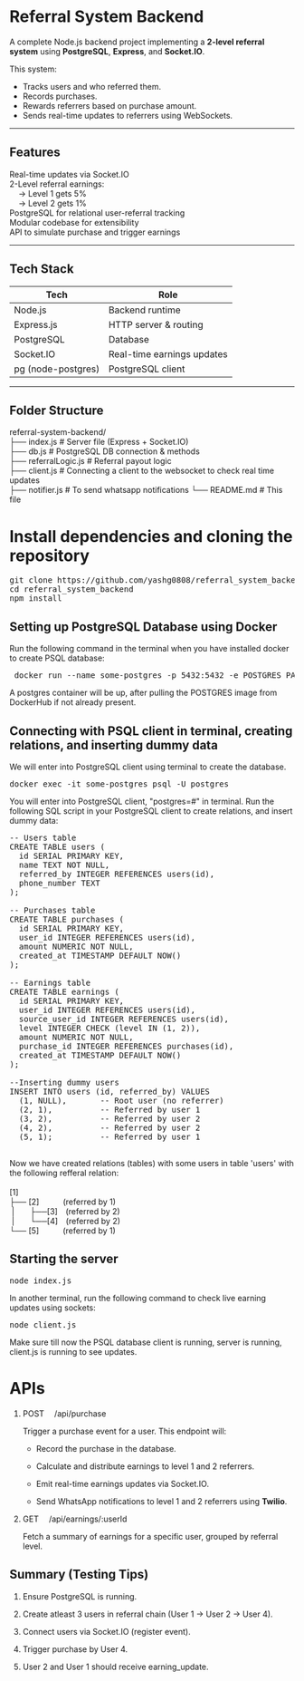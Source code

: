 # Referral System Backend

A complete Node.js backend project implementing a **2-level referral system** using **PostgreSQL**, **Express**, and **Socket.IO**.

This system:
- Tracks users and who referred them.
- Records purchases.
- Rewards referrers based on purchase amount.
- Sends real-time updates to referrers using WebSockets.

---

## Features

Real-time updates via Socket.IO  
2-Level referral earnings:  
&nbsp;&nbsp;&nbsp;&nbsp;→ Level 1 gets 5%  
&nbsp;&nbsp;&nbsp;&nbsp;→ Level 2 gets 1%  
PostgreSQL for relational user-referral tracking  
Modular codebase for extensibility  
API to simulate purchase and trigger earnings

---

## Tech Stack

| Tech         | Role                         |
|--------------|------------------------------|
| Node.js      | Backend runtime              |
| Express.js   | HTTP server & routing        |
| PostgreSQL   | Database                     |
| Socket.IO    | Real-time earnings updates   |
| pg (node-postgres) | PostgreSQL client     |

---

## Folder Structure

referral-system-backend/ <br />
├── index.js # Server file (Express + Socket.IO) <br />
├── db.js # PostgreSQL DB connection & methods <br />
├── referralLogic.js # Referral payout logic <br />
├── client.js # Connecting a client to the websocket to check real time updates <br />
├── notifier.js # To send whatsapp notifications
└── README.md # This file <br />

# Install dependencies and cloning the repository

<pre>git clone https://github.com/yashg0808/referral_system_backend.git
cd referral_system_backend
npm install</pre>

## Setting up PostgreSQL Database using Docker

Run the following command in the terminal when you have installed docker to create PSQL database:
<pre> docker run --name some-postgres -p 5432:5432 -e POSTGRES_PASSWORD=mysecretpassword -d postgres </pre>
A postgres container will be up, after pulling the POSTGRES image from DockerHub if not already present.

## Connecting with PSQL client in terminal, creating relations, and inserting dummy data

We will enter into PostgreSQL client using terminal to create the database.
<pre>docker exec -it some-postgres psql -U postgres</pre>
You will enter into PostgreSQL client, "postgres=#" in terminal.
Run the following SQL script in your PostgreSQL client to create relations, and insert dummy data:
<pre>-- Users table
CREATE TABLE users (
  id SERIAL PRIMARY KEY,
  name TEXT NOT NULL,
  referred_by INTEGER REFERENCES users(id),
  phone_number TEXT
);

-- Purchases table
CREATE TABLE purchases (
  id SERIAL PRIMARY KEY,
  user_id INTEGER REFERENCES users(id),
  amount NUMERIC NOT NULL,
  created_at TIMESTAMP DEFAULT NOW()
);

-- Earnings table
CREATE TABLE earnings (
  id SERIAL PRIMARY KEY,
  user_id INTEGER REFERENCES users(id),
  source_user_id INTEGER REFERENCES users(id),
  level INTEGER CHECK (level IN (1, 2)),
  amount NUMERIC NOT NULL,
  purchase_id INTEGER REFERENCES purchases(id),
  created_at TIMESTAMP DEFAULT NOW()
);

--Inserting dummy users
INSERT INTO users (id, referred_by) VALUES
  (1, NULL),       -- Root user (no referrer)
  (2, 1),          -- Referred by user 1
  (3, 2),          -- Referred by user 2
  (4, 2),          -- Referred by user 2
  (5, 1);          -- Referred by user 1

</pre>
 Now we have created relations (tables) with some users in table 'users' with the following refferal relation:<br /><br />
[1] <br />
├── [2]&emsp;&emsp;&emsp;(referred by 1)<br />
&nbsp;|&emsp;&emsp;├──[3]&emsp;(referred by 2)<br />
&nbsp;|&emsp;&emsp;└──[4]&emsp;(referred by 2)<br />
└── [5]&emsp;&emsp;&emsp;(referred by 1)<br />

## Starting the server
<pre>node index.js</pre>
In another terminal, run the following command to check live earning updates using sockets:
<pre>node client.js</pre>
Make sure till now the PSQL database client is running, server is running, client.js is running to see updates.

# APIs
1. POST &emsp;/api/purchase <br />

   Trigger a purchase event for a user. This endpoint will:

   * Record the purchase in the database.

   * Calculate and distribute earnings to level 1 and 2 referrers.

   * Emit real-time earnings updates via Socket.IO.

   * Send WhatsApp notifications to level 1 and 2 referrers using **Twilio**.


2. GET &emsp;/api/earnings/:userId <br />

   Fetch a summary of earnings for a specific user, grouped by referral level.<br />

## Summary (Testing Tips)

1. Ensure PostgreSQL is running.

2. Create atleast 3 users in referral chain (User 1 → User 2 → User 4).

3. Connect users via Socket.IO (register event).

4. Trigger purchase by User 4.

5. User 2 and User 1 should receive earning_update.



